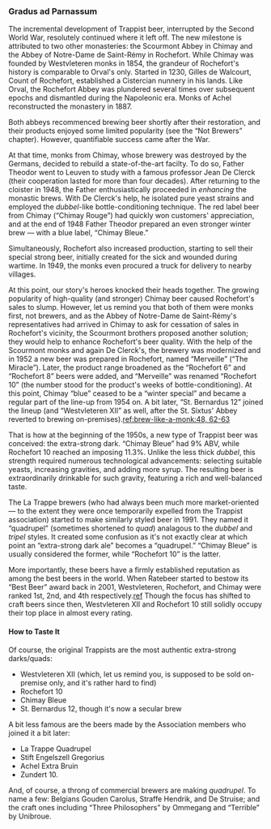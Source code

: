 ### Gradus ad Parnassum

The incremental development of Trappist beer, interrupted by the Second World War, resolutely continued where it left off. The new milestone is attributed to two other monasteries: the Scourmont Abbey in Chimay and the Abbey of Notre-Dame de Saint-Rémy in Rochefort. While Chimay was founded by Westvleteren monks in 1854, the grandeur of Rochefort's history is comparable to Orval's only. Started in 1230, Gilles de Walcourt, Count of Rochefort, established a Cistercian nunnery in his lands. Like Orval, the Rochefort Abbey was plundered several times over subsequent epochs and dismantled during the Napoleonic era. Monks of Achel reconstructed the monastery in 1887.

Both abbeys recommenced brewing beer shortly after their restoration, and their products enjoyed some limited popularity (see the “Not Brewers” chapter). However, quantifiable success came after the War.

At that time, monks from Chimay, whose brewery was destroyed by the Germans, decided to rebuild a state-of-the-art facilty. To do so, Father Theodor went to Leuven to study with a famous professor Jean De Clerck (their cooperation lasted for more than four decades). After returning to the cloister in 1948, the Father enthusiastically proceeded in *enhancing* the monastic brews. With De Clerck's help, he isolated pure yeast strains and employed the *dubbel*-like bottle-conditioning technique. The red label beer from Chimay (“Chimay Rouge”) had quickly won customers' appreciation, and at the end of 1948 Father Theodor prepared an even stronger winter brew — with a blue label, “Chimay Bleue.”

Simultaneously, Rochefort also increased production, starting to sell their special strong beer, initially created for the sick and wounded during wartime. In 1949, the monks even procured a truck for delivery to nearby villages.

At this point, our story's heroes knocked their heads together. The growing popularity of high-quality (and stronger) Chimay beer caused Rochefort's sales to slump. However, let us remind you that both of them were monks first, not brewers, and as the Abbey of Notre-Dame de Saint-Rémy's representatives had arrived in Chimay to ask for cessation of sales in Rochefort's vicinity, the Scourmont brothers proposed another solution; they would help to enhance Rochefort's beer quality. With the help of the Scourmont monks and again De Clerck's, the brewery was modernized and in 1952 a new beer was prepared in Rochefort, named “Merveille” (“The Miracle”). Later, the product range broadened as the “Rochefort 6” and “Rochefort 8” beers were added, and “Merveille” was renamed “Rochefort 10” (the number stood for the product's weeks of bottle-conditioning). At this point, Chimay “blue” ceased to be a “winter special” and became a regular part of the line-up from 1954 on. A bit later, “St. Bernardus 12” joined the lineup (and “Westvleteren XII” as well, after the St. Sixtus' Abbey reverted to brewing on-premises).[ref:brew-like-a-monk:48, 62-63]()

That is how at the beginning of the 1950s, a new type of Trappist beer was conceived: the extra-strong dark. “Chimay Bleue” had 9% ABV, while Rochefort 10 reached an imposing 11.3%. Unlike the less thick *dubbel*, this strength required numerous technological advancements: selecting suitable yeasts, increasing gravities, and adding more syrup. The resulting beer is extraordinarily drinkable for such gravity, featuring a rich and well-balanced taste.

The La Trappe brewers (who had always been much more market-oriented — to the extent they were once temporarily expelled from the Trappist association) started to make similarly styled beer in 1991. They named it “quadrupel” (sometimes shortened to *quad*) analagous to the *dubbel* and *tripel* styles. It created some confusion as it's not exactly clear at which point an “extra-strong dark ale” becomes a “quadrupel.” “Chimay Bleue” is usually considered the former, while “Rochefort 10” is the latter.

More importantly, these beers have a firmly established reputation as among the best beers in the world. When Ratebeer started to bestow its “Best Beer” award back in 2001, Westvleteren, Rochefort, and Chimay were ranked 1st, 2nd, and 4th respectively.[ref](https://www.ratebeer.com/ratebeerbest/default_2002.asp) Though the focus has shifted to craft beers since then, Westvleteren XII and Rochefort 10 still solidly occupy their top place in almost every rating.

#### How to Taste It

Of course, the original Trappists are the most authentic extra-strong darks/quads:

  * Westvleteren XII (which, let us remind you, is supposed to be sold on-premise only, and it's rather hard to find)
  * Rochefort 10
  * Chimay Bleue
  * St. Bernardus 12, though it's now a secular brew

A bit less famous are the beers made by the Association members who joined it a bit later:

  * La Trappe Quadrupel
  * Stift Engelszell Gregorius
  * Achel Extra Bruin
  * Zundert 10.

And, of course, a throng of commercial brewers are making *quadrupel*. To name a few: Belgians Gouden Carolus, Straffe Hendrik, and De Struise; and the craft ones including “Three Philosophers” by Ommegang and “Terrible” by Unibroue.
